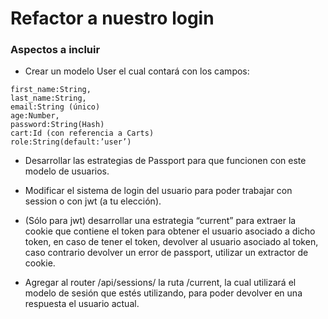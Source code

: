 # Refactor a nuestro login

### Aspectos a incluir

- Crear un modelo User el cual contará con los campos:

```
first_name:String,
last_name:String,
email:String (único)
age:Number,
password:String(Hash)
cart:Id (con referencia a Carts)
role:String(default:’user’)
```

- Desarrollar las estrategias de Passport para que funcionen con este modelo de usuarios.

- Modificar el sistema de login del usuario para poder trabajar con session o con jwt (a tu elección).

- (Sólo para jwt) desarrollar una estrategia “current” para extraer la cookie que contiene el token para obtener el usuario asociado a dicho token, en caso de tener el token, devolver al usuario asociado al token, caso contrario devolver un error de passport, utilizar un extractor de cookie.

- Agregar al router /api/sessions/ la ruta /current, la cual utilizará el modelo de sesión que estés utilizando, para poder devolver en una respuesta el usuario actual.